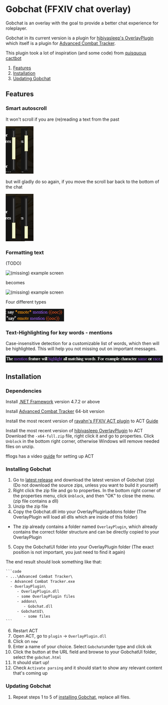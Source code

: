 # Gobchat (FFXIV chat overlay)
Gobchat is an overlay with the goal to provide a better chat experience for roleplayer.

Gobchat in its current version is a plugin for [hibiyasleep's OverlayPlugin](https://github.com/hibiyasleep/OverlayPlugin) which itself is a plugin for
[Advanced Combat Tracker](http://advancedcombattracker.com/).

This plugin took a lot of inspiration (and some code) from [quisquous cactbot](https://github.com/quisquous/cactbot)

1. [Features](#features)
1. [Installation](#installation)
1. [Updating Gobchat](#updating-gobchat)

## Features

### Smart autoscroll
It won't scroll if you are (re)reading a text from the past

![no autoscroll](docs/screen_scroll_noautoscroll.png)

but will gladly do so again, if you move the scroll bar back to the bottom of the chat

![autoscroll reenables](docs/screen_scroll_bottom.png)

### Formatting text
(TODO)

![(missing) example screen](docs/screen3.png)

becomes

![(missing) example screen](docs/screen4.png)

Four different types 

![Different formats](docs/screen_formats.png)

### Text-Highlighting for key words - mentions
Case-insensitive detection for a customizable list of words, which then will be highlighted. This will help you not missing out on important messages.

![Mentions](docs/screen_mention_highlighting.png)


## Installation

### Dependencies

Install [.NET Framework](https://www.microsoft.com/net/download/framework) version 4.7.2 or above

Install [Advanced Combat Tracker](http://advancedcombattracker.com/) 64-bit version

Install the most recent version of [ravahn's FFXIV ACT plugin](https://github.com/ravahn/FFXIV_ACT_Plugin/releases/latest) to ACT
[Guide](https://github.com/ravahn/FFXIV_ACT_Plugin/tree/master)

Install the most recent version of [hibiyasleep OverlayPlugin](https://github.com/hibiyasleep/OverlayPlugin/releases/latest) to ACT
Download the `-x64-full.zip` file, right click it and go to properties. Click `Unblock` in the bottom right corner, otherwise Windows will remove needed files on unzip.

fflogs has a video [guide](https://www.fflogs.com/help/start/) for setting up ACT

### Installing Gobchat

1. Go to [latest release](https://github.com/marblebag/gobchat/releases/latest) and download the latest version of Gobchat (zip) (Do not download the source zips, unless you want to build it yourself)
2. Right click the zip file and go to properties. In the bottom right corner of the properties menu, click `Unblock`, and then "OK" to close the menu. (zip file contains a dll)
3. Unzip the zip file
4. Copy the Gobchat.dll into your OverlayPlugin\addons folder (The OverlayPlugin will load all dlls which are inside of this folder)
- The zip already contains a folder named `OverlayPlugin`, which already contains the correct folder structure and can be directly copied to your OverlayPlugin
5. Copy the GobchatUI folder into your OverlayPlugin folder (The exact position is not important, you just need to find it again)

The end result should look something like that:

    ```code
    - ...\Advanced Combat Tracker\
      - Advanced Combat Tracker.exe
      - OverlayPlugin\
         - OverlayPlugin.dll
         - some OverlayPlugin files
         - addons\
            - Gobchat.dll
         - GobchatUI\
            - some files
    ```

6. Restart ACT
7. Open ACT, go to `plugin` -> `OverlayPlugin.dll`
8. Click on `new`
9. Enter a name of your choice. Select `Gobchat`under type and click ok
10. Click the button at the URL field and browse to your GobchatUI folder, select the `gobchat.html`
11. It should start up!
12. Check `Activate parsing` and it should start to show any relevant content that's coming up

### Updating Gobchat

1. Repeat steps 1 to 5 of [installing Gobchat](#installing-gobchat), replace all files.